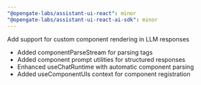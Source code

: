 ```yaml
---
"@opengate-labs/assistant-ui-react": minor
"@opengate-labs/assistant-ui-react-ai-sdk": minor
---
```


Add support for custom component rendering in LLM responses

- Added componentParseStream for parsing <assistant-component> tags
- Added component prompt utilities for structured responses
- Enhanced useChatRuntime with automatic component parsing
- Added useComponentUIs context for component registration